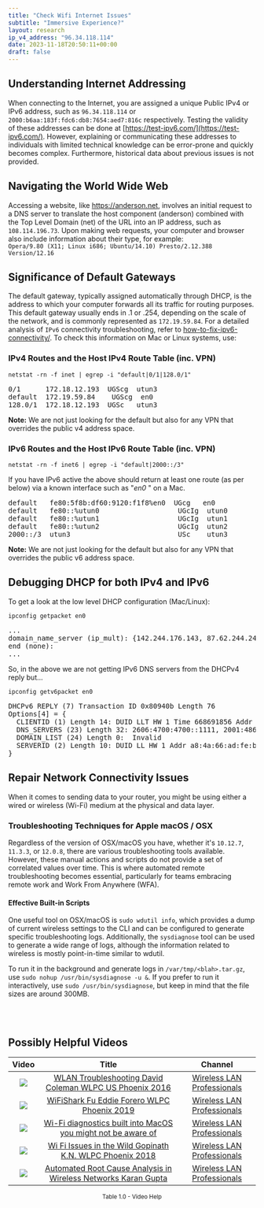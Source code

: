 ```yaml
---
title: "Check Wifi Internet Issues"
subtitle: "Immersive Experience?"
layout: research
ip_v4_address: "96.34.118.114"
date: 2023-11-18T20:50:11+00:00
draft: false
---
```


## Understanding Internet Addressing

When connecting to the Internet, you are assigned a unique Public IPv4 or IPv6 address, such as ```96.34.118.114``` or ```2000:b6aa:183f:fdc6:db8:7654:aed7:816c``` respectively. Testing the validity of these addresses can be done at [https://test-ipv6.com/](https://test-ipv6.com/). However, explaining or communicating these addresses to individuals with limited technical knowledge can be error-prone and quickly becomes complex. Furthermore, historical data about previous issues is not provided.
## Navigating the World Wide Web

Accessing a website, like https://anderson.net, involves an initial request to a DNS server to translate the host component (anderson) combined with the Top Level Domain (net) of the URL into an IP address, such as ```108.114.196.73```. Upon making web requests, your computer and browser also include information about their type, for example: <br>```Opera/9.80 (X11; Linux i686; Ubuntu/14.10) Presto/2.12.388 Version/12.16```
## Significance of Default Gateways

The default gateway, typically assigned automatically through DHCP, is the address to which your computer forwards all its traffic for routing purposes. This default gateway usually ends in .1 or .254, depending on the scale of the network, and is commonly represented as ```172.19.59.84```. For a detailed analysis of ```IPv6``` connectivity troubleshooting, refer to [how-to-fix-ipv6-connectivity/](/blog/how-to-fix-ipv6-connectivity/). To check this information on Mac or Linux systems, use:
<br>
### IPv4 Routes and the Host IPv4 Route Table (inc. VPN)
```netstat -rn -f inet | egrep -i "default|0/1|128.0/1"```

<pre>
0/1      172.18.12.193  UGScg  utun3
default  172.19.59.84    UGScg  en0
128.0/1  172.18.12.193  UGSc   utun3</pre>

**Note:** We are not just looking for the default but also for any VPN that overrides the public v4 address space.

### IPv6 Routes and the Host IPv6 Route Table (inc. VPN)
```netstat -rn -f inet6 | egrep -i "default|2000::/3"```

If you have IPv6 active the above should return at least one route (as per below) via a known interface such as "_en0_ " on a Mac. 

<pre>
default   fe80:5f8b:df60:9120:f1f8%en0  UGcg   en0
default   fe80::%utun0                   UGcIg  utun0
default   fe80::%utun1                   UGcIg  utun1
default   fe80::%utun2                   UGcIg  utun2
2000::/3  utun3                          USc    utun3</pre>

**Note:** We are not just looking for the default but also for any VPN that overrides the public v6 address space.
<br>

## Debugging DHCP for both IPv4 and IPv6

To get a look at the low level DHCP configuration (Mac/Linux): 

```ipconfig getpacket en0```

<pre>
...
domain_name_server (ip_mult): {142.244.176.143, 87.62.244.240}
end (none):
...</pre>

So, in the above we are not getting IPv6 DNS servers from the DHCPv4 reply but...

```ipconfig getv6packet en0```

<pre>
DHCPv6 REPLY (7) Transaction ID 0x80940b Length 76
Options[4] = {
  CLIENTID (1) Length 14: DUID LLT HW 1 Time 668691856 Addr 81:b7:b8:0f:49:6b
  DNS_SERVERS (23) Length 32: 2606:4700:4700::1111, 2001:4860:4860::8844
  DOMAIN_LIST (24) Length 0:  Invalid
  SERVERID (2) Length 10: DUID LL HW 1 Addr a8:4a:66:ad:fe:b5
}</pre>




## Repair Network Connectivity Issues

When it comes to sending data to your router, you might be using either a wired or wireless (Wi-Fi) medium at the physical and data layer.
### Troubleshooting Techniques for Apple macOS / OSX
Regardless of the version of OSX/macOS you have, whether it's ```10.12.7```, ```11.3.3```, or ```12.0.8```, there are various troubleshooting tools available. However, these manual actions and scripts do not provide a set of correlated values over time. This is where automated remote troubleshooting becomes essential, particularly for teams embracing remote work and Work From Anywhere (WFA).
#### Effective Built-in Scripts
One useful tool on OSX/macOS is ```sudo wdutil info```, which provides a dump of current wireless settings to the CLI and can be configured to generate specific troubleshooting logs. Additionally, the ```sysdiagnose``` tool can be used to generate a wide range of logs, although the information related to wireless is mostly point-in-time similar to wdutil.

To run it in the background and generate logs in ```/var/tmp/<blah>.tar.gz```, use ```sudo nohup /usr/bin/sysdiagnose -u &```. If you prefer to run it interactively, use ```sudo /usr/bin/sysdiagnose```, but keep in mind that the file sizes are around 300MB.

<br><br>
## Possibly Helpful Videos

<link href="/plugins/lity/css/lity.min.css" rel="stylesheet">
<script src="/plugins/lity/js/lity.min.js"></script>
<div class="table1-start"></div>

|Video | Title | Channel |
| :---: | :---: | :---: |
|<a href="https://www.youtube.com/watch?v=5nvwM3bDvbY" data-lity><img src="https://i.ytimg.com/vi/5nvwM3bDvbY/default.jpg" class="img-fluid"></a>|<a href="https://www.youtube.com/watch?v=5nvwM3bDvbY" data-lity>WLAN Troubleshooting   David Coleman   WLPC US Phoenix 2016</a>|<a target="_blank" href="https://www.youtube.com/channel/UCIzBSS46vcqhwmBZ7ZpY-yg" >Wireless LAN Professionals</a>|
|<a href="https://www.youtube.com/watch?v=5sSjGo2DZHc" data-lity><img src="https://i.ytimg.com/vi/5sSjGo2DZHc/default.jpg" class="img-fluid"></a>|<a href="https://www.youtube.com/watch?v=5sSjGo2DZHc" data-lity>WiFiShark Fu   Eddie Forero   WLPC Phoenix 2019</a>|<a target="_blank" href="https://www.youtube.com/channel/UCIzBSS46vcqhwmBZ7ZpY-yg" >Wireless LAN Professionals</a>|
|<a href="https://www.youtube.com/watch?v=kBEcRYe9gRw" data-lity><img src="https://i.ytimg.com/vi/kBEcRYe9gRw/default.jpg" class="img-fluid"></a>|<a href="https://www.youtube.com/watch?v=kBEcRYe9gRw" data-lity>Wi-Fi diagnostics built into MacOS you might not be aware of</a>|<a target="_blank" href="https://www.youtube.com/channel/UCIzBSS46vcqhwmBZ7ZpY-yg" >Wireless LAN Professionals</a>|
|<a href="https://www.youtube.com/watch?v=XIgyJ0f8Zl4" data-lity><img src="https://i.ytimg.com/vi/XIgyJ0f8Zl4/default.jpg" class="img-fluid"></a>|<a href="https://www.youtube.com/watch?v=XIgyJ0f8Zl4" data-lity>Wi Fi Issues in the Wild   Gopinath K.N.   WLPC Phoenix 2018</a>|<a target="_blank" href="https://www.youtube.com/channel/UCIzBSS46vcqhwmBZ7ZpY-yg" >Wireless LAN Professionals</a>|
|<a href="https://www.youtube.com/watch?v=34m0u23_izY" data-lity><img src="https://i.ytimg.com/vi/34m0u23_izY/default.jpg" class="img-fluid"></a>|<a href="https://www.youtube.com/watch?v=34m0u23_izY" data-lity>Automated Root Cause Analysis in Wireless Networks   Karan Gupta</a>|<a target="_blank" href="https://www.youtube.com/channel/UCIzBSS46vcqhwmBZ7ZpY-yg" >Wireless LAN Professionals</a>|

<center><small>Table 1.0 - Video Help</small></center>
 <br>
<div class="table1-end"></div>
<script type="text/javascript">
(function() {
    $('div.table1-start').nextUntil('div.table1-end', 'table').addClass('table thead-dark table-striped table-responsive rounded').attr('id', 't1');
    $('#t1').find('thead').addClass('thead-dark');
})();
</script>

